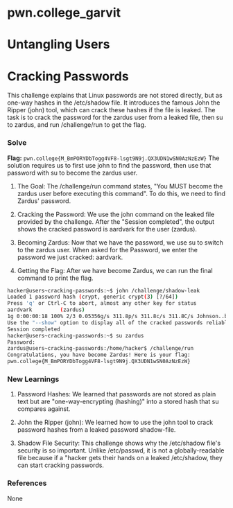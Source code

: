 # pwn.college_garvit
# Untangling Users

# Cracking Passwords
This challenge explains that Linux passwords are not stored directly, but as one-way hashes in the /etc/shadow file. It introduces the famous John the Ripper (john) tool, which can crack these hashes if the file is leaked. The task is to crack the password for the zardus user from a leaked file, then su to zardus, and run /challenge/run to get the flag.

### Solve
**Flag:** `pwn.college{M_BmPORYDbTogg4VF8-lsgt9N9j.QX3UDN1wSN0AzNzEzW}`
The solution requires us to first use john to find the password, then use that password with su to become the zardus user.

1. The Goal: The /challenge/run command states, "You MUST become the zardus user before executing this command". To do this, we need to find Zardus' password.

2. Cracking the Password: We use the john command on the leaked file provided by the challenge.
After the "Session completed", the output shows the cracked password is aardvark for the user (zardus).

3. Becoming Zardus: Now that we have the password, we use su to switch to the zardus user.
When asked for the Password, we enter the password we just cracked: aardvark.

4. Getting the Flag: After we have become Zardus, we can run the final command to print the flag.

```bash
hacker@users~cracking-passwords:~$ john /challenge/shadow-leak
Loaded 1 password hash (crypt, generic crypt(3) [?/64])
Press 'q' or Ctrl-C to abort, almost any other key for status
aardvark         (zardus)
1g 0:00:00:18 100% 2/3 0.05356g/s 311.8p/s 311.8c/s 311.8C/s Johnson..buzz
Use the "--show" option to display all of the cracked passwords reliably
Session completed
hacker@users~cracking-passwords:~$ su zardus
Password:
zardus@users~cracking-passwords:/home/hacker$ /challenge/run
Congratulations, you have become Zardus! Here is your flag:
pwn.college{M_BmPORYDbTogg4VF8-lsgt9N9j.QX3UDN1wSN0AzNzEzW}
```
    
### New Learnings
1. Password Hashes: We learned that passwords are not stored as plain text but are "one-way-encrypting (hashing)" into a stored hash that su compares against.

2. John the Ripper (john): We learned how to use the john tool to crack password hashes from a leaked password shadow-file.

3. Shadow File Security: This challenge shows why the /etc/shadow file's security is so important. Unlike /etc/passwd, it is not a globally-readable file because if a "hacker gets their hands on a leaked /etc/shadow, they can start cracking passwords.
### References 
None